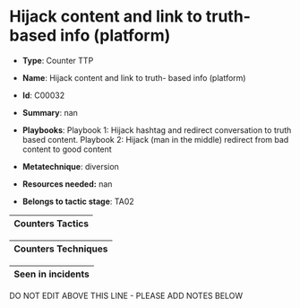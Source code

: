 # Hijack content and link to truth- based info  (platform) 

* **Type**: Counter TTP

* **Name**: Hijack content and link to truth- based info  (platform) 

* **Id**: C00032

* **Summary**: nan

* **Playbooks**: Playbook 1: Hijack hashtag and redirect conversation to truth based content. 
Playbook 2: Hijack (man in the middle) redirect from bad content to good content

* **Metatechnique**: diversion

* **Resources needed:** nan

* **Belongs to tactic stage**: TA02


| Counters Tactics |
| ---------------- |



| Counters Techniques |
| ------------------- |



| Seen in incidents |
| ----------------- |

DO NOT EDIT ABOVE THIS LINE - PLEASE ADD NOTES BELOW